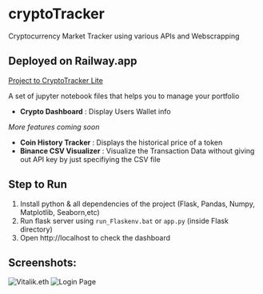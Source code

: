 # cryptoTracker
Cryptocurrency Market Tracker using various APIs and Webscrapping

## Deployed on Railway.app 
<a href="https://cryptotracker.up.railway.app">Project to CryptoTracker Lite</a>

A set of jupyter notebook files that helps you to manage your portfolio
- **Crypto Dashboard** : Display Users Wallet info



<i> More features coming soon </i>
- **Coin History Tracker** : Displays the historical price of a token
- **Binance CSV Visualizer** : Visualize the Transaction Data without giving out API key by just specifiying the CSV file


## Step to Run
1. Install python & all dependencies of the project (Flask, Pandas, Numpy, Matplotlib, Seaborn,etc)
2. Run flask server using ```run_Flaskenv.bat``` or ```app.py``` (inside Flask directory)
3. Open http://localhost to check the dashboard


## Screenshots:
![Vitalik.eth](https://user-images.githubusercontent.com/20315792/214076939-cd765df0-36aa-412f-b411-7cf209482529.png)
![Login Page](https://user-images.githubusercontent.com/20315792/214077057-2a2cbfeb-dd06-49b2-ae8d-0e15168ee648.png)

